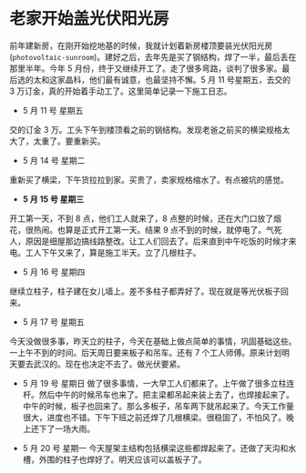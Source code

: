 # 老家开始盖光伏阳光房

前年建新房，在刚开始挖地基的时候，我就计划着新房楼顶要装光伏阳光房(`photovoltaic-sunroom`)。建好之后，去年先是买了钢结构，焊了一半，最后丢在那里半年。今年 5 月份，终于又继续开工了。走了很多弯路，谈判了很多家。最后选的太和这家晶科，他们最有诚意，也最坚持不懈。5 月 11 号星期五，去交的 3 万订金，真的开始着手动工了。这里简单记录一下施工日志。

- 5 月 11 号 星期五

交的订金 3 万。工头下午到楼顶看之前的钢结构。发现老爸之前买的横梁规格太大了，太重了。要重新买。

- 5 月 14 号 星期二

重新买了横梁，下午货拉拉到家。买贵了，卖家规格缩水了。有点被坑的感觉。

- **5 月 15 号 星期三**

开工第一天，不到 8 点，他们工人就来了，8 点整的时候，还在大门口放了烟花，很热闹。也算是正式开工第一天。结果 9 点不到的时候，就停电了。气死人，原因是细屋那边搞线路整改。让工人们回去了。后来直到中午吃饭的时候才来电。工人下午又来了，算是施工半天。立了几根柱子。

- 5 月 16 号 星期四

继续立柱子，柱子建在女儿墙上。差不多柱子都弄好了。现在就是等光伏板子回来。

- 5 月 17 号 星期五

今天没做很多事，昨天立的柱子，今天在基础上做点简单的事情，巩固基础这些。一上午不到的时间。后天周日要来板子和吊车。还有 7 个工人师傅。原来计划明天要去武汉的。现在也决定不去了。做光伏要紧。

- 5 月 19 号 星期日
  做了很多事情，一大早工人们都来了。上午做了很多立柱连杆。然后中午的时候吊车也来了。把主梁都吊起来装上去了，也焊接起来了。中午的时候，板子也回来了。那么多板子，吊车两下就吊起来了。今天工作量很大，进度也不错。下午下班之前还焊了几根横梁。很稳固了，不怕风了。晚上还下了一场大雨。

- 5 月 20 号 星期一
  今天屋架主结构包括横梁这些都焊起来了。还做了天沟和水槽，外围的柱子也焊好了。明天应该可以盖板子了。

